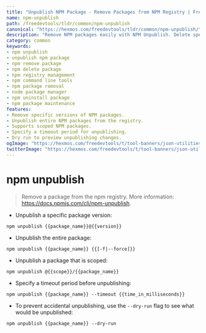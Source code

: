 ```yaml
---
title: "Unpublish NPM Package - Remove Packages from NPM Registry | Free DevTools"
name: npm-unpublish
path: /freedevtools/tldr/common/npm-unpublish
canonical: "https://hexmos.com/freedevtools/tldr/common/npm-unpublish/"
description: "Remove NPM packages easily with NPM Unpublish. Delete specific versions or entire packages from the NPM registry. Free online tool, no registration required."
category: common
keywords:
- npm unpublish
- unpublish npm package
- npm remove package
- npm delete package
- npm registry management
- npm command line tools
- npm package removal
- node package manager
- npm uninstall package
- npm package maintenance
features:
- Remove specific versions of NPM packages.
- Unpublish entire NPM packages from the registry.
- Supports scoped NPM packages.
- Specify a timeout period for unpublishing.
- Dry run to preview unpublishing changes.
ogImage: "https://hexmos.com/freedevtools/t/tool-banners/json-utilities-banner.png"
twitterImage: "https://hexmos.com/freedevtools/t/tool-banners/json-utilities-banner.png"
---
```


# npm unpublish

> Remove a package from the npm registry.
> More information: <https://docs.npmjs.com/cli/npm-unpublish>.

- Unpublish a specific package version:

`npm unpublish {{package_name}}@{{version}}`

- Unpublish the entire package:

`npm unpublish {{package_name}} {{[-f|--force]}}`

- Unpublish a package that is scoped:

`npm unpublish @{{scope}}/{{package_name}}`

- Specify a timeout period before unpublishing:

`npm unpublish {{package_name}} --timeout {{time_in_milliseconds}}`

- To prevent accidental unpublishing, use the `--dry-run` flag to see what would be unpublished:

`npm unpublish {{package_name}} --dry-run`
